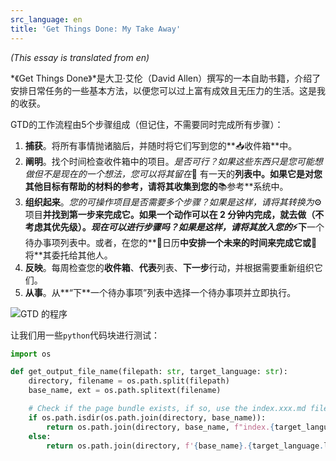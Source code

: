 ```yaml
---
src_language: en
title: 'Get Things Done: My Take Away'
---
```


*(This essay is translated from en)*

*《Get Things Done》*是大卫·艾伦（David Allen）撰写的一本自助书籍，介绍了安排日常任务的一些基本方法，以便您可以过上富有成效且无压力的生活。这是我的收获。

 GTD的工作流程由5个步骤组成（但记住，不需要同时完成所有步骤）：

1. **捕获**。将所有事情抛诸脑后，并随时将它们写到您的**📥收件箱**中。
2. **阐明**。找个时间检查收件箱中的项目。*是否可行？*如果这些东西只是您可能想做但不是现在的一个想法，您可以将其留在**🔮 有一天的**列表中。如果它是对您其他目标有帮助的材料的参考，请将其收集到您的**📚参考**系统中。
3. **组织起来**。*您的可操作项目是否需要多个步骤？*如果是这样，请将其转换为**⚙️项目**并找到第一步来完成它。如果一个动作可以在 2 分钟内完成，就去做（不考虑其优先级）。*现在可以进行步骤吗？*如果是这样，请将其放入您的**⚡️下**一个待办事项列表中。或者，在您的**📅日历**中安排一个未来的时间来完成它或**🤝将**其委托给其他人。
4. **反映**。每周检查您的**收件箱**、**代表**列表、**下一步**行动，并根据需要重新组织它们。
5. **从事**。从**“下**一个待办事项”列表中选择一个待办事项并立即执行。

![GTD 的程序](https://assets.website-files.com/608aecd1e643ecaa961a7a67/634cd40129d4e1311a6c292a_GTD%2001.png)

让我们用一些`python`代码块进行测试：

 
```python
import os

def get_output_file_name(filepath: str, target_language: str):
    directory, filename = os.path.split(filepath)
    base_name, ext = os.path.splitext(filename)

    # Check if the page bundle exists, if so, use the index.xxx.md file
    if os.path.isdir(os.path.join(directory, base_name)):
        return os.path.join(directory, base_name, f"index.{target_language.lower()}{ext}")
    else:
        return os.path.join(directory, f'{base_name}.{target_language.lower()}{ext}')

```
